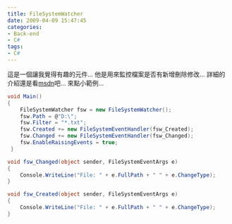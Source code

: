 ```yaml
---
title: FileSystemWatcher
date: 2009-04-09 15:47:45
categories:
- Back-end
- C#
tags:
- C#
---
```

這是一個讓我覺得有趣的元件...
他是用來監控檔案是否有新增刪除修改...
詳細的介紹還是看[msdn](http://msdn.microsoft.com/zh-tw/library/system.io.filesystemwatcher.aspx)吧...
來點小範例...

``` csharp
void Main()
{
    FileSystemWatcher fsw = new FileSystemWatcher();
    fsw.Path = @"D:\";
    fsw.Filter = "*.txt";
    fsw.Created += new FileSystemEventHandler(fsw_Created);
    fsw.Changed += new FileSystemEventHandler(fsw_Changed);
    fsw.EnableRaisingEvents = true;
 }

void fsw_Changed(object sender, FileSystemEventArgs e)
{
    Console.WriteLine("File: " + e.FullPath + " " + e.ChangeType);
}

void fsw_Created(object sender, FileSystemEventArgs e)
{
    Console.WriteLine("File: " + e.FullPath + " " + e.ChangeType);
}
```